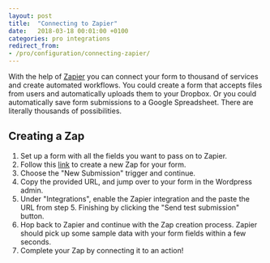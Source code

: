 ```yaml
---
layout: post
title:  "Connecting to Zapier"
date:   2018-03-18 00:01:00 +0100
categories: pro integrations
redirect_from:
- /pro/configuration/connecting-zapier/
---
```


With the help of [Zapier](https://zapier.com) you can connect your form to thousand of services and create automated workflows. You could create a form that accepts files from users and automatically uploads them to your Dropbox. Or you could automatically save form submissions to a Google Spreadsheet. There are literally thousands of possibilities.

## Creating a Zap

1. Set up a form with all the fields you want to pass on to Zapier.
1. Follow this [link](https://zapier.com/developer/invite/66711/01f290c023c6caeb5201b57663c0af01/) to create a new Zap for your form.
2. Choose the "New Submission" trigger and continue.
3. Copy the provided URL,  and jump over to your form in the Wordpress admin.
4. Under "Integrations", enable the Zapier integration and the paste the URL from step 5. Finishing by clicking the "Send test submission" button.
5. Hop back to Zapier and continue with the Zap creation process. Zapier should pick up some sample data with your form fields within a few seconds.
6. Complete your Zap by connecting it to an action!
